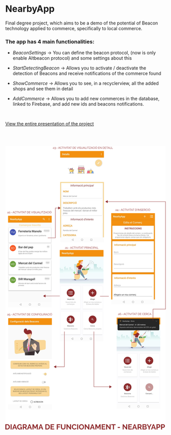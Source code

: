 # NearbyApp
Final degree project, which aims to be a demo of the potential of Beacon technology applied to commerce, specifically to local commerce.

### The app has 4 main functionalities:

- *BeaconSettings* -> You can define the beacon protocol, (now is only enable Altbeacon protocol) and some settings about this

- *StartDetectingBeacon* -> Allows you to activate / deactivate the detection of Beacons and receive notifications of the commerce found

- *ShowCommerce* -> Allows you to see, in a recyclerview, all the added shops and see them in detail

- *AddCommerce* -> Allows you to add new commerces in the database, linked to Firebase, and add new ids and beacons notifications.

<br>

[View the entire presentation of the project](https://docs.google.com/presentation/d/1hJ6nnSEM0kcwbc6c7nZOCVWkU_Kt3khPl5_sbazopHc/edit?usp=sharing)

<br><br>

<img src="diagrama_app_TFC.png" alt="drawing" width="800"/>



